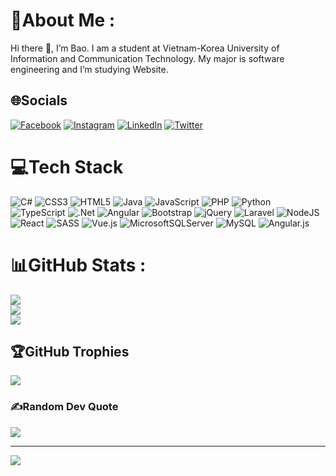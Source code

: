 # 💫About Me :
Hi there 👋, I’m Bao. I am a student at Vietnam-Korea University of Information and Communication Technology. 
My major is software engineering and I’m studying Website.

## 🌐Socials
[![Facebook](https://img.shields.io/badge/Facebook-%231877F2.svg?logo=Facebook&logoColor=white)](https://facebook.com/TGBYun) [![Instagram](https://img.shields.io/badge/Instagram-%23E4405F.svg?logo=Instagram&logoColor=white)](https://instagram.com/trangiabao_byun) [![LinkedIn](https://img.shields.io/badge/LinkedIn-%230077B5.svg?logo=linkedin&logoColor=white)](https://linkedin.com/in/trần-gia-bảo-241001278) [![Twitter](https://img.shields.io/badge/Twitter-%231DA1F2.svg?logo=Twitter&logoColor=white)](https://twitter.com/TGB_BYun) 

# 💻Tech Stack
![C#](https://img.shields.io/badge/c%23-%23239120.svg?style=plastic&logo=c-sharp&logoColor=white) ![CSS3](https://img.shields.io/badge/css3-%231572B6.svg?style=plastic&logo=css3&logoColor=white) ![HTML5](https://img.shields.io/badge/html5-%23E34F26.svg?style=plastic&logo=html5&logoColor=white) ![Java](https://img.shields.io/badge/java-%23ED8B00.svg?style=plastic&logo=java&logoColor=white) ![JavaScript](https://img.shields.io/badge/javascript-%23323330.svg?style=plastic&logo=javascript&logoColor=%23F7DF1E) ![PHP](https://img.shields.io/badge/php-%23777BB4.svg?style=plastic&logo=php&logoColor=white) ![Python](https://img.shields.io/badge/python-3670A0?style=plastic&logo=python&logoColor=ffdd54) ![TypeScript](https://img.shields.io/badge/typescript-%23007ACC.svg?style=plastic&logo=typescript&logoColor=white) ![.Net](https://img.shields.io/badge/.NET-5C2D91?style=plastic&logo=.net&logoColor=white) ![Angular](https://img.shields.io/badge/angular-%23DD0031.svg?style=plastic&logo=angular&logoColor=white) ![Bootstrap](https://img.shields.io/badge/bootstrap-%23563D7C.svg?style=plastic&logo=bootstrap&logoColor=white) ![jQuery](https://img.shields.io/badge/jquery-%230769AD.svg?style=plastic&logo=jquery&logoColor=white) ![Laravel](https://img.shields.io/badge/laravel-%23FF2D20.svg?style=plastic&logo=laravel&logoColor=white) ![NodeJS](https://img.shields.io/badge/node.js-6DA55F?style=plastic&logo=node.js&logoColor=white) ![React](https://img.shields.io/badge/react-%2320232a.svg?style=plastic&logo=react&logoColor=%2361DAFB) ![SASS](https://img.shields.io/badge/SASS-hotpink.svg?style=plastic&logo=SASS&logoColor=white) ![Vue.js](https://img.shields.io/badge/vuejs-%2335495e.svg?style=plastic&logo=vuedotjs&logoColor=%234FC08D) ![MicrosoftSQLServer](https://img.shields.io/badge/Microsoft%20SQL%20Sever-CC2927?style=plastic&logo=microsoft%20sql%20server&logoColor=white) ![MySQL](https://img.shields.io/badge/mysql-%2300f.svg?style=plastic&logo=mysql&logoColor=white) ![Angular.js](https://img.shields.io/badge/angular.js-%23E23237.svg?style=plastic&logo=angularjs&logoColor=white)
# 📊GitHub Stats :
![](https://github-readme-stats.vercel.app/api?username=trangiabao2003&theme=radical&hide_border=true&include_all_commits=false&count_private=false)<br/>
![](https://github-readme-streak-stats.herokuapp.com/?user=trangiabao2003&theme=radical&hide_border=true)<br/>
![](https://github-readme-stats.vercel.app/api/top-langs/?username=trangiabao2003&theme=radical&hide_border=true&include_all_commits=false&count_private=false&layout=compact)

## 🏆GitHub Trophies
![](https://github-trophies.vercel.app/?username=trangiabao2003&theme=radical&no-frame=true&no-bg=false&margin-w=4)

### ✍️Random Dev Quote
![](https://quotes-github-readme.vercel.app/api?type=horizontal&theme=radical)

---
[![](https://visitcount.itsvg.in/api?id=trangiabao2003&icon=0&color=0)](https://visitcount.itsvg.in)
